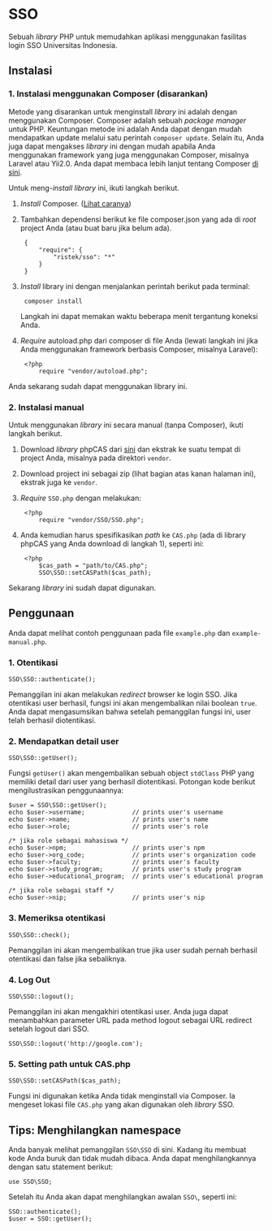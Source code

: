# SSO

Sebuah *library* PHP untuk memudahkan aplikasi menggunakan fasilitas login SSO Universitas Indonesia.

## Instalasi

### 1. Instalasi menggunakan Composer (disarankan)

Metode yang disarankan untuk menginstall *library* ini adalah dengan menggunakan Composer. Composer adalah sebuah *package manager* untuk PHP. Keuntungan metode ini adalah Anda dapat dengan mudah mendapatkan update melalui satu perintah `composer update`. Selain itu, Anda juga dapat mengakses *library* ini dengan mudah apabila Anda menggunakan framework yang juga menggunakan Composer, misalnya Laravel atau Yii2.0. Anda dapat membaca lebih lanjut tentang Composer [di sini](https://getcomposer.org/).

Untuk meng-*install* *library* ini, ikuti langkah berikut.

1. *Install* Composer. ([Lihat caranya](https://getcomposer.org/doc/00-intro.md))
2. Tambahkan dependensi berikut ke file composer.json yang ada di *root* project Anda (atau buat baru jika belum ada).
        
        {
            "require": {
                "ristek/sso": "*"
            }
        }

3. *Install* library ini dengan menjalankan perintah berikut pada terminal:

        composer install

    Langkah ini dapat memakan waktu beberapa menit tergantung koneksi Anda.
4. *Require* autoload.php dari composer di file Anda (lewati langkah ini jika Anda menggunakan framework berbasis Composer, misalnya Laravel):
        
        <?php
            require "vendor/autoload.php";

Anda sekarang sudah dapat menggunakan library ini.

### 2. Instalasi manual

Untuk menggunakan *library* ini secara manual (tanpa Composer), ikuti langkah berikut.

1. Download *library* phpCAS dari [sini](http://downloads.jasig.org/cas-clients/php/current.tgz) dan ekstrak ke suatu tempat di project Anda, misalnya pada direktori `vendor`.
2. Download project ini sebagai zip (lihat bagian atas kanan halaman ini), ekstrak juga ke `vendor`.
3. *Require* `SSO.php` dengan melakukan:
        
        <?php
            require "vendor/SSO/SSO.php";

4. Anda kemudian harus spesifikasikan *path* ke `CAS.php` (ada di library phpCAS yang Anda download di langkah 1), seperti ini:
        
        <?php
            $cas_path = "path/to/CAS.php";
            SSO\SSO::setCASPath($cas_path);

Sekarang *library* ini sudah dapat digunakan.

## Penggunaan

Anda dapat melihat contoh penggunaan pada file `example.php` dan `example-manual.php`.

### 1. Otentikasi

    SSO\SSO::authenticate();

Pemanggilan ini akan melakukan *redirect* browser ke login SSO. Jika otentikasi user berhasil, fungsi ini akan mengembalikan nilai boolean `true`. Anda dapat mengasumsikan bahwa setelah pemanggilan fungsi ini, user telah berhasil diotentikasi.

### 2. Mendapatkan detail user

    SSO\SSO::getUser();

Fungsi `getUser()` akan mengembalikan sebuah object `stdClass` PHP yang memiliki detail dari user yang berhasil diotentikasi. Potongan kode berikut mengilustrasikan penggunaannya:

    $user = SSO\SSO::getUser();
    echo $user->username;             // prints user's username
    echo $user->name;                 // prints user's name
    echo $user->role;                 // prints user's role

    /* jika role sebagai mahasiswa */
    echo $user->npm;                  // prints user's npm
    echo $user->org_code;             // prints user's organization code
    echo $user->faculty;              // prints user's faculty
    echo $user->study_program;        // prints user's study program
    echo $user->educational_program;  // prints user's educational program

    /* jika role sebagai staff */
    echo $user->nip;                  // prints user's nip

### 3. Memeriksa otentikasi

    SSO\SSO::check();

Pemanggilan ini akan mengembalikan true jika user sudah pernah berhasil otentikasi dan false jika sebaliknya.

### 4. Log Out

    SSO\SSO::logout();

Pemanggilan ini akan mengakhiri otentikasi user. Anda juga dapat menambahkan parameter URL pada method logout sebagai URL redirect setelah logout dari SSO.

    SSO\SSO::logout('http://google.com');

### 5. Setting path untuk CAS.php

    SSO\SSO::setCASPath($cas_path);

Fungsi ini digunakan ketika Anda tidak menginstall via Composer. Ia mengeset lokasi file `CAS.php` yang akan digunakan oleh *library* SSO.

## Tips: Menghilangkan namespace

Anda banyak melihat pemanggilan `SSO\SSO` di sini. Kadang itu membuat kode Anda buruk dan tidak mudah dibaca. Anda dapat menghilangkannya dengan satu statement berikut:

    use SSO\SSO;

Setelah itu Anda akan dapat menghilangkan awalan `SSO\`, seperti ini:

    SSO::authenticate();
    $user = SSO::getUser();

